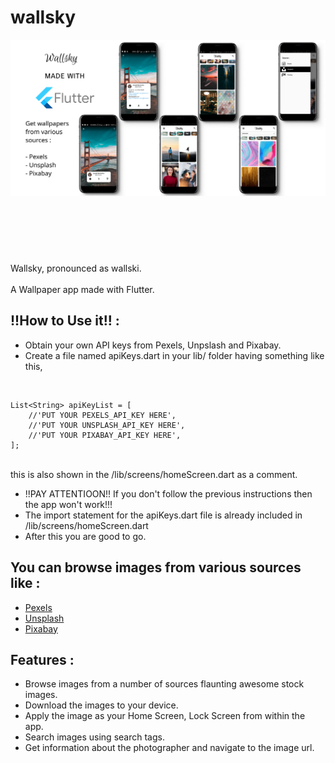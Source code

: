 # wallsky

<img align="left" width="1080" src="https://github.com/varamsky/wallsky/blob/master/app_mockup_show.png"/>

<br><br><br><br><br><br><br><br><br><br><br><br><br><br><br><br><br><br><br><br><br>
Wallsky, pronounced as wallski.<br><br>
A Wallpaper app made with Flutter.

## !!How to Use it!! : 
- Obtain your own API keys from Pexels, Unpslash and Pixabay.
- Create a file named apiKeys.dart in your lib/ folder having something like this,

<br>

```
List<String> apiKeyList = [  
	//'PUT YOUR PEXELS_API_KEY HERE',
	//'PUT YOUR UNSPLASH_API_KEY HERE',
	//'PUT YOUR PIXABAY_API_KEY HERE',
];
```

 <br>
 this is also shown in the /lib/screens/homeScreen.dart as a comment.
 
 - !!PAY ATTENTIOON!! If you don't follow the previous instructions then the app won't work!!!
 - The import statement for the apiKeys.dart file is already included in /lib/screens/homeScreen.dart
 - After this you are good to go.
 
 

## You can browse images from various sources like :

 - <a href="https://www.pexels.com/">Pexels</a>
 - <a href="https://unsplash.com/">Unsplash</a>
 - <a href="https://pixabay.com/">Pixabay</a>

## Features :

 - Browse images from a number of sources flaunting awesome stock images.
 - Download the images to your device.
 - Apply the image as your Home Screen, Lock Screen from within the app.
 - Search images using search tags.
 - Get information about the photographer and navigate to the image url.
 

